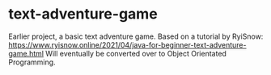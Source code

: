 # text-adventure-game
Earlier project, a basic text adventure game.
Based on a tutorial by RyiSnow:
https://www.ryisnow.online/2021/04/java-for-beginner-text-adventure-game.html
Will eventually be converted over to Object Orientated Programming.
